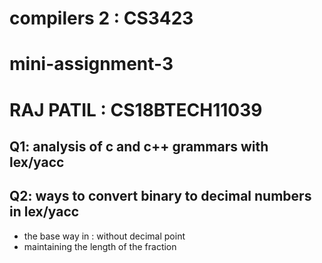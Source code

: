 # compilers 2 : CS3423
# mini-assignment-3

# RAJ PATIL : CS18BTECH11039

## Q1: analysis of c and c++ grammars with lex/yacc

## Q2: ways to convert binary to decimal numbers in lex/yacc
 - the base way in : without decimal point
 - maintaining the length of the fraction


